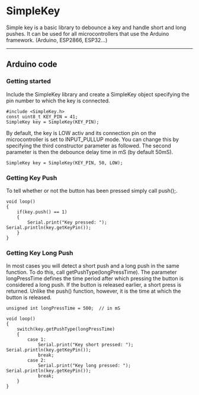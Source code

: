 # SimpleKey
Simple key is a basic library to debounce a key and handle short and long pushes. It can be used for all microcontrollers that use the Arduino framework. (Arduino, ESP2866, ESP32...)

-----
## Arduino code
### Getting started
Include the SimpleKey library and create a SimpleKey object specifying the pin number to which the key is connected.
```
#include <SimpleKey.h>
const uint8_t KEY_PIN = 41;
SimpleKey key = SimpleKey(KEY_PIN);
```
By default, the key is LOW activ and its connection pin on the microcontroller is set to INPUT_PULLUP mode. You can change this by specifying the third constructor parameter as followed.
The second parameter is then the debounce delay time in mS (by default 50mS).
```
SimpleKey key = SimpleKey(KEY_PIN, 50, LOW);
```
### Getting Key Push
To tell whether or not the button has been pressed simply call push();.
```
void loop()
{
    if(key.push() == 1)
    {
        Serial.print("Key pressed: "); Serial.println(key.getKeyPin());
    }
}
```
### Getting Key Long Push
In most cases you will detect a short push and a long push in the same function. To do this, call getPushType(longPressTime). The parameter longPressTime defines the time period
after which pressing the button is considered a long push. If the button is released earlier, a short press is returned. Unlike the push() function, however, it is the time at which the button is released.
```
unsigned int longPressTime = 500;  // in mS

void loop()
{
    switch(key.getPushType(longPressTime)
    {
        case 1:
            Serial.print("Key short pressed: "); Serial.println(key.getKeyPin());
            break;
        case 2:
            Serial.print("Key long pressed: "); Serial.println(key.getKeyPin());
            break;
    }
}
```

